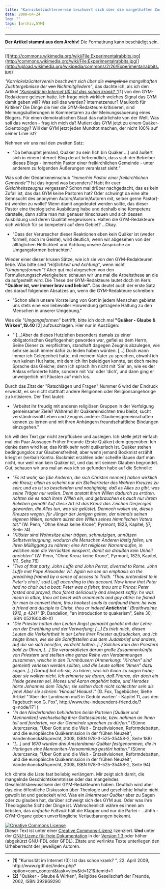 ```yaml
---
title: "Karnickelzüchterverein beschwert sich über die mangelhaften Zuchtergebnisse von Nichtmitgliedern"
date: 2009-04-24
log: ""
tags: [archiv,GYM]
---
```

<hr><b>Der Artikel stammt aus dem Archiv!</b> Die Formatirung kann beschädigt sein.<hr>


[![http://commons.wikimedia.org/wiki/File:Experimentalrabbits.jpg](http://commons.wikimedia.org/wiki/File:Experimentalrabbits.jpg)](http://upload.wikimedia.org/wikipedia/commons/2/26/Experimentalrabbits.jpg)


<i>"Karnickelzüchterverein beschwert sich über die <s>mangelnde</s>  mangelhaften Zuchtergebnisse der <s>von</s> Nichtmitgliedern"</i>, das dachte ich, als ich den Artikel <i><a href="http://www.rgdf.de//index.php?option=com_content&task=view&id=121&Itemid=1">"Kuriosität im Internet (3): Ist das schon krank? "</a></i>[1] von den GYM-Redakteure gelesen hatte. Ich frage mich wirklich welches Signal das GYM damit geben will? Was soll das werden? Internetzensur? Maulkorb für Kritiker? Die Dinge die hier die GYM-Redakteure kritisieren, sind Meinungsäußerungen in Kommentaren zu der Meinungssäuerung eines Blogers. Für einen demokratischen Staat das natürlichste von der Welt. Was soll das werden - frag ich mich da? Mutiert das GYM jetzt zu einem  Quäker-Scientology? Will der GYM jetzt jeden Mundtot machen, der nicht 100% auf seiner Linie ist?
<!--break-->
Nehmen wir uns mal den zweiten Satz:
<ul>
<li>"Da behauptet jemand, Quäker zu sein (Ich bin Quäker ...) und äußert sich in einem Internet-Blog derart befremdlich, dass sich der Betreiber dieses Blogs - immerhin Pastor einer freikirchlichen Gemeinde - unter anderem zu folgenden Äußerungen veranlasst sieht:"</li>
</ul>

Was soll der Gedankeneinschub <i>"immerhin Pastor einer freikirchlichen Gemeinde"</i>? Ist das irgend was besonders? Habt ihr euer <i>Gleichheitszeugnis</i> vergessen? Schon mal drüber nachgedacht, das es kein Zufall ist, das das GYM keine Pastoren hat? Oder schwingt da eine alte Sehnsucht des anonymen Autors/Autorin/Autoren mit, selber gerne Pastor(-in) werden zu wolle? Wenn damit angedeutet werden sollte, das dieser Pastor eine theologische Ausbildung habe und deshalb eine Kompetenz darstelle, dann sollte man mal genauer hinschauen und sich dessen Ausbildung und deren Qualität vergewissern. Halten die GYM-Redakteure sich wirklich für so kompetent auf dem Gebiet? ...Okay.

<ul>
<li>"Dass der Verursacher dieser Reaktionen eben kein Quäker ist (weder formell, noch im Geiste), wird deutlich, wenn wir abgesehen von der alltäglichen Höflichkeit und Achtung unsere Ansprüche an Umgangsformen betrachten."</li>
</ul>

Wieder einer dieser krusen Sätze, wie ich sie von den GYM-Redakteuren liebe. Was bitte sind <i>"Höflichkeit und Achtung"</i>, wenn nicht <i>"Umgangsformen"</i>? Aber gut mal abgesehen von den Formulierungsschwierigkeiten: schauen wir uns mal die Arbeitsthese an die da aufgestellt wird. Die These der GYM-Redakteure lautet doch im Kern: <b>"Quäker ist, wer immer brav und lieb ist".</b> Das deutet auch der erste Satz des darauf folgenden Absatzes an, wenn die GYM-Redakteure schreiben:

<ul>
<li>"Schon allein unsere Vorstellung von Gott in jedem Menschen gebietet uns stets eine von liebevoller Hinwendung getragene Haltung zu den Menschen in unserer Umgebung."</li>
</ul>

Was die <i>"Umgangsformen"</i> betrifft, bitte ich doch mal <b>"Quäker - Glaube & Wirken",19.40</b> [2]   aufzuschlagen. Hier nur in Auszügen:
<ul>
<li>" [...]Aber da dieses Hutziehen besonders damals zu einer obligatorischen Gepflogenheit geworden war, gefiel es dem Herrn, Seine Diener zu verpflichten, standhaft dagegen Zeugnis abzulegen, wie sehr sie auch immer dafür zu leiden haben würden. [...] Doch wann immer ich Gelegenheit hatte, mit meinem Vater zu sprechen, obwohl ich nun keinen Hut hatte, mit dem ich ihn beleidigen konnte, tat doch meine Sprache das Gleiche; denn ich sprach ihn nicht mit 'Sie' an, wie es der Anlass erforderte hätte, sondern mit 'du' oder 'dich', und dann ging er unweigerlich mit Fäusten auf mich los.</li>
</ul>

Durch das Zitat der "Ratschlägen und Fragen" Nummer 6 wird der Eindruck erweckt, es sei nicht statthaft andere Religionen oder Religionsangehörige zu kritisieren. Der Text lautet:

<ul>
<li>"Arbeitet ihr freudig mit anderen religiösen Gruppen in der Verfolgung gemeinsamer Ziele? Während ihr Quäkereinsichten treu bleibt, sucht verständnisvoll Leben und Zeugnis anderer Glaubensgemeinschaften kennen zu lernen und mit ihren Anhängern freundschaftliche Bindungen einzugehen."</li>
</ul>

Ich will den Text gar nicht zerpflücken und auslegen. Ich stelle jetzt einfach mal ein Paar Aussagen Früher Freunde (Erste Quäker) dem gegenüber. Ich denke dann wird klar, das Kritik sehr wohl quäkerisch ist. Quäker stehen bedingungslos zur Glaubensfreiheit, aber wenn jemand Bockmist erzählt kriegt er (verbal) Kontra. Bockmist erzählen oder scheiße Bauen darf man nicht, nur weil man kein Quäker ist, und das mit seinem Glauben begründet. Gut, schauen wir uns mal an was ich so gefunden habe auf die Schnelle:

<ul>
<li><i>"Es ist wahr, sie [die Anderen, die sich Christen nennen] haben wirklich ein Kreuz; allein es scheint nur ein Stellvertreter des Wahren Kreuzes zu sein; und es ist so bescheiden und nachgiebig, daß es Alles zu gibt, was seine Träger nur wollen. Denn anstatt ihren Willen dadurch zu ertöten, richten sie es nach ihren Willen ein, und gebrauchen es auch nur ihrem Belieben gemäß! Auf diese Art ist das Kreuz das Zeichen Derjenigen geworden, die Alles tun, was sie gelüstet. Dennoch wollen sie, dieses Kreuzes wegen, für Jünger der Jenigen gelten, der niemals seinen eigenen Willen, sondern allzeit den Willen seines himmlischen Vaters tat."</i> (W. Penn, "Ohne Kreuz keine Krone", Pyrmont, 1825, Kapitel, §7, Seite 74)</li>

<li><i>"Klöster sind Wohnsitze einer trägen, schmutzigen, unnützen Selbstverleugnung, wodurch die Menschen Anderen lästig fallen, um ihren Müßiggang zu nähren; eine Art religiöser Narrenhaufen, in welchen man die Verrückten einsperrt, damit sie draußen kein Unheil anrichten"</i> (W. Penn, "Ohne Kreuz keine Krone", Pyrmont, 1825, Kapitel, §11, Seite 76)</li>

<li><i>"Two of that party, John Luffe and John Perrot, diverted to Rome. John Luffe met Pope Alexander VII. Again we see an emphasis on the preaching framed by a sense of access to Truth. 'Thou pretendest to in Peter's chair,' said Luff according to this account.'Now know that Peter had no chair but a boat: Peter was a fisher, thou art a Prince: Peter fasted and prayed, thou farest deliciously and sleepest softly: he was mean in attire, thou art beset with ornaments and gay attire: he fished for men to convert them, thou hookest souls to confound them: he was a friend and disciple to Christ, thou ar indeed <b>Antichrist</b>.' (Braithwainte 1912, p 424)"</i> (P. Dandelion, "an introduction to quakerism", Seite 30, ISBN 052160088-X)</li>

<li><i>"Die Priester hatten den Leuten Angst gemacht gehabt mit der Lehre von der Erwählung und der Verwerfung; [...] Es trieb mich, diesen Leuten die Verkehrtheit in der Lehre ihrer Priester aufzudecken, und ich zeigte ihnen, wie sie die Schriftstellen aus dem Judasbrief und andere, auf die sie sich beriefen, verdreht hatten. [..] Solches kam den Priestern bald zu Ohren; [...] Sie veranstalteten darum große Zusammenkünfte von Priestern und stellten eine ganze Reihe von Verdammungen zusammen, welche in den Turmhäusern (Anmerkung: "Kirchen" sind gemeint) verlesen werden sollten, und die Leute sollten "Amen" dazu sagen. [..] Darauf bat ich sie, zu hören, was ich ihnen zu sagen habe; aber sie wollten nicht. Ich erinnerte sie daran, daß Pharao, der doch ein Heide gewesen sei, Moses und Aaron angehört habe, und Herodes hörte Johannes dem Täufer; sie sollten doch nicht schlechter sein als jene! Aber sie schrien: 'Hinaus! Hinaus!'."</i> (G. Fox, Tagebücher, Siehe Artikel "'Aber der Landmann muß in Geduld warten' - Kapitel 11, aus den Tagebuch von G. Fox", http://www.the-independent-friend.de/?q=node/171 ) </li>

<li><i>"In den Niederlanden behinderten beide Parteien [Quäker und Mennoniten] wechselseitig ihrer Gottesdienste, bzw. nahmen an ihnen teil und forderten, vor der Gemeinde sprechen zu dürfen."</i> (Sünne Juterczenka, "Über Gott und die Welt - Entzeitvisionen, Reformdebatten, und die europäische Quäkermission in der frühen Neuzeit", Vandenhoeck&Ruprecht, 2008, ISBN 978-3-525-35458-2, Seite 188)</li>

<li><i>"[...] und 1670 wurden drei Amsterdamer Quäker festgenommen, die in Harlingen eine Mennoniten-Versammlung gestört hatten."</i> (Sünne Juterczenka, "Über Gott und die Welt - Entzeitvisionen, Reformdebatten, und die europäische Quäkermission in der frühen Neuzeit", Vandenhoeck&Ruprecht, 2008, ISBN 978-3-525-35458-2, Seite 94)</li>
</ul>

Ich könnte die Liste fast beliebig verlängern. Mir zeigt sich damit, die mangelnde Geschichtskenntnisse oder das mangelndes Geschichtsbewusstsein der GYM-Redakteuren haben. Deutlich wird aber das eine öffentliche Diskussion über Theologie und geschichte Inhalte nicht gewollt ist und gedeckelt wird. Was ein <i>linientreuer Quäker</i> aber zu Sagen oder zu glauben hat, darüber schweigt sich des GYM aus. Oder was ihre Theologische Sicht der Dinge ist. Wahrscheinlich währe es ihnen am liebsten, das <i>einfache Fußvolk</i> hält die Klapper und nur die Partei - ...ähhh - GYM-Organe geben unverfängliche Verlautbarungen bekannt.

<a rel="license" href="http://creativecommons.org/licenses/by-sa/3.0/de/"><img alt="Creative Commons License" style="border-width:0" src="http://i.creativecommons.org/l/by-sa/3.0/de/88x31.png" /></a><br />Dieser <span xmlns:dc="http://purl.org/dc/elements/1.1/" href="http://purl.org/dc/dcmitype/Text" rel="dc:type">Text</span> ist unter einer <a rel="license" href="http://creativecommons.org/licenses/by-sa/3.0/de/">Creative Commons-Lizenz</a> lizenziert. <b>Und</b> unter der <a href="http://de.wikipedia.org/wiki/GFDL">GNU-Lizenz für freie Dokumentation</a> in der <a href="http://www.gnu.org/licenses/fdl-1.3.html">Version 1.3 </a> oder höher (abgekürzt GNU-FDL oder GFDL). Zitate und verlinkte Texte unterliegen den Urheberrecht der jeweiligen Autoren.

<hr>
<ul>
<li><b>[1]</b> "Kuriosität im Internet (3): Ist das schon krank? ", 22. April 2009, http://www.rgdf.de//index.php?option=com_content&task=view&id=121&Itemid=1 </li>
<li> <b>[2]</b> "Quäker - Glaube & Wirken", Religiöse Gesellschaft der Freunde, 2002, ISBN 392969290 </li>
</ul>
